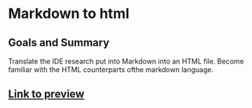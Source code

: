 # Markdown to html

## Goals and Summary
Translate the IDE research put into Markdown into an HTML file. Become familiar with the HTML counterparts ofthe markdown language.

## [Link to preview](https://rafswiggers.github.io/markdown-to-html/)
